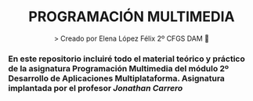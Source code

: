 <div align="center">
<h1 align="center"> PROGRAMACIÓN MULTIMEDIA </h1>
> Creado por Elena López Félix 2º CFGS DAM 📝
</div>
<h3>En este repositorio incluiré todo el material teórico y práctico de la asignatura Programación Multimedia del módulo 2º Desarrollo de Aplicaciones Multiplataforma. Asignatura implantada por el profesor <i>Jonathan Carrero</i> </h3>

